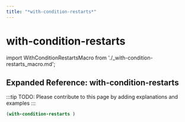 ```yaml
---
title: "*with-condition-restarts*"
---
```


# with-condition-restarts

import WithConditionRestartsMacro from './_with-condition-restarts_macro.md';

<WithConditionRestartsMacro />

## Expanded Reference: with-condition-restarts

:::tip
TODO: Please contribute to this page by adding explanations and examples
:::

```lisp
(with-condition-restarts )
```
